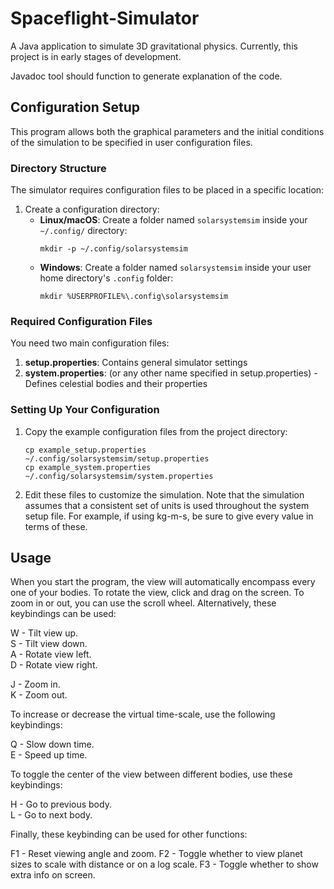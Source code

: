 # Spaceflight-Simulator

A Java application to simulate 3D gravitational physics. Currently, this project is in early stages of development.

Javadoc tool should function to generate explanation of the code.

## Configuration Setup

This program allows both the graphical parameters and the initial conditions of the simulation to be specified in user configuration files.

### Directory Structure

The simulator requires configuration files to be placed in a specific location:

1. Create a configuration directory:
   - **Linux/macOS**: Create a folder named `solarsystemsim` inside your `~/.config/` directory:
     ```
     mkdir -p ~/.config/solarsystemsim
     ```
   - **Windows**: Create a folder named `solarsystemsim` inside your user home directory's `.config` folder:
     ```
     mkdir %USERPROFILE%\.config\solarsystemsim
     ```

### Required Configuration Files

You need two main configuration files:

1. **setup.properties**: Contains general simulator settings
2. **system.properties**: (or any other name specified in setup.properties) - Defines celestial bodies and their properties

### Setting Up Your Configuration

1. Copy the example configuration files from the project directory:
   ```
   cp example_setup.properties ~/.config/solarsystemsim/setup.properties
   cp example_system.properties ~/.config/solarsystemsim/system.properties
   ```
2. Edit these files to customize the simulation. Note that the simulation assumes that a consistent set of units is used throughout the system setup file. For example, if using kg-m-s, be sure to give every value in terms of these.

## Usage

When you start the program, the view will automatically encompass every one of your bodies. To rotate the view, click and drag on the screen. To zoom in or out, you can use the scroll wheel. Alternatively, these keybindings can be used:

W - Tilt view up.<br>
S - Tilt view down.<br>
A - Rotate view left.<br>
D - Rotate view right.<br>

J - Zoom in.<br>
K - Zoom out.<br>

To increase or decrease the virtual time-scale, use the following keybindings:

Q - Slow down time.<br>
E - Speed up time.

To toggle the center of the view between different bodies, use these keybindings:

H - Go to previous body.<br>
L - Go to next body.

Finally, these keybinding can be used for other functions:

F1 - Reset viewing angle and zoom.
F2 - Toggle whether to view planet sizes to scale with distance or on a log scale.
F3 - Toggle whether to show extra info on screen.
